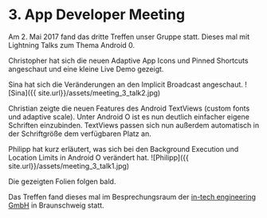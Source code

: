 # 3. App Developer Meeting
Am 2. Mai 2017 fand das dritte Treffen unser Gruppe statt. Dieses mal mit Lightning Talks zum Thema Android 0.

Christopher hat sich die neuen Adaptive App Icons und Pinned Shortcuts angeschaut und eine kleine Live Demo gezeigt.

Sina hat sich die Veränderungen an den Implicit Broadcast angeschaut.
![Sina]({{ site.url}}/assets/meeting_3_talk2.jpg)

Christian zeigte die neuen Features des Android TextViews (custom fonts und adaptive scale).
Unter Android O ist es nun deutlich einfacher eigene Schriften einzubinden. TextViews passen sich nun außerdem automatisch in der Schriftgröße dem verfügbaren Platz an.

Philipp hat kurz erläutert, was sich bei den Background Execution und Location Limits in Android O verändert hat.
![Philipp]({{ site.url}}/assets/meeting_3_talk1.jpg)

Die gezeigten Folien folgen bald.

Das Treffen fand dieses mal im Besprechungsraum der [in-tech engineering GmbH](https://www.in-tech.com/) in Braunschweig statt.
